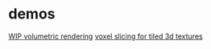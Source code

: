 # demos
[WIP volumetric rendering](http://haxiomic.github.io/demos/volume-render/)
[voxel slicing for tiled 3d textures](http://haxiomic.github.io/demos/volume-render-slices/)
